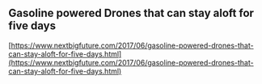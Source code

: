 ## Gasoline powered Drones that can stay aloft for five days
  
  [https://www.nextbigfuture.com/2017/06/gasoline-powered-drones-that-can-stay-aloft-for-five-days.html](https://www.nextbigfuture.com/2017/06/gasoline-powered-drones-that-can-stay-aloft-for-five-days.html)